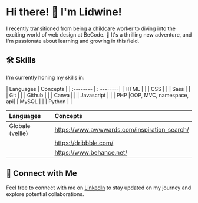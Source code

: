 # Hi there! 👋 I'm Lidwine!

I recently transitioned from being a childcare worker to diving into the exciting world of web design at BeCode. 🚀 It's a thrilling new adventure, and I'm passionate about learning and growing in this field.

## 🛠 Skills

I'm currently honing my skills in:


| Languages    | Concepts  |
| :--------    | : --------|
| HTML         |           |
| CSS          |           |
| Sass         |           |
| Git          |           |
| Github       |           |
| Canva        |           |
| Javascript   |           |
| PHP          |OOP, MVC, namespace, api|
| MySQL        |           |
| Python       |           |


| Languages                      | Concepts                       |
| :--------                      | :----------------------------  |
| Globale     (veille)           | https://www.awwwards.com/inspiration_search/
|                                |  https://dribbble.com/          |
|                                |   https://www.behance.net/      |

## 🔗 Connect with Me 

Feel free to connect with me on [LinkedIn](https://www.linkedin.com/in/lidwine-careme/) to stay updated on my journey and explore potential collaborations.
